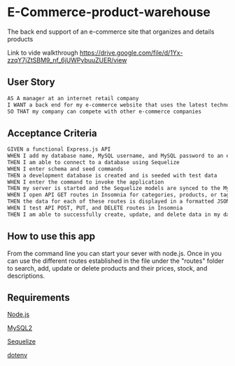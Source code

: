 # E-Commerce-product-warehouse
The back end support of an e-commerce site that organizes and details products

Link to vide walkthrough
https://drive.google.com/file/d/1Yx-zzqY7jZtSBM9_nf_6jUWPybuuZUER/view

## User Story

```md
AS A manager at an internet retail company
I WANT a back end for my e-commerce website that uses the latest technologies
SO THAT my company can compete with other e-commerce companies
```

## Acceptance Criteria

```md
GIVEN a functional Express.js API
WHEN I add my database name, MySQL username, and MySQL password to an environment variable file
THEN I am able to connect to a database using Sequelize
WHEN I enter schema and seed commands
THEN a development database is created and is seeded with test data
WHEN I enter the command to invoke the application
THEN my server is started and the Sequelize models are synced to the MySQL database
WHEN I open API GET routes in Insomnia for categories, products, or tags
THEN the data for each of these routes is displayed in a formatted JSON
WHEN I test API POST, PUT, and DELETE routes in Insomnia
THEN I am able to successfully create, update, and delete data in my database
```

## How to use this app

From the command line you can start your sever with node.js.  Once in you can use the different routes established in the file
under the "routes" folder to search, add, update or delete products and their prices, stock, and descriptions.


## Requirements
[Node.js](https://nodejs.org/en/)

[MySQL2 ](https://www.npmjs.com/package/mysql2)

[Sequelize](https://www.npmjs.com/package/sequelize)

[dotenv](https://www.npmjs.com/package/dotenv)

